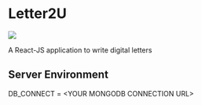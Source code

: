 
# Letter2U 

![](https://i.imgur.com/2sXjHKG.png)

A React-JS application to write digital letters


## Server Environment
DB_CONNECT = \<YOUR MONGODB CONNECTION URL>
